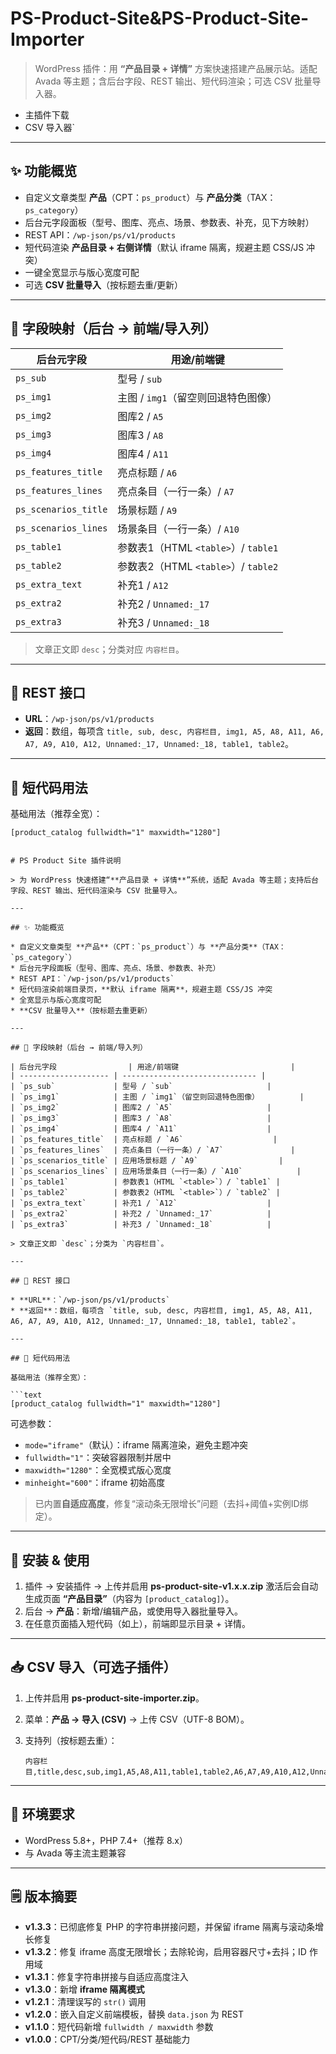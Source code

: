 # PS-Product-Site&PS-Product-Site-Importer


> WordPress 插件：用 **“产品目录 + 详情”** 方案快速搭建产品展示站。适配 Avada 等主题；含后台字段、REST 输出、短代码渲染；可选 CSV 批量导入器。

- 主插件下载 
- CSV 导入器`

---

## ✨ 功能概览
- 自定义文章类型 **产品**（CPT：`ps_product`）与 **产品分类**（TAX：`ps_category`）
- 后台元字段面板（型号、图库、亮点、场景、参数表、补充，见下方映射）
- REST API：`/wp-json/ps/v1/products`
- 短代码渲染 **产品目录 + 右侧详情**（默认 iframe 隔离，规避主题 CSS/JS 冲突）
- 一键全宽显示与版心宽度可配
- 可选 **CSV 批量导入**（按标题去重/更新）

---

## 🧩 字段映射（后台 → 前端/导入列）

| 后台元字段 | 用途/前端键 |
|---|---|
| `ps_sub` | 型号 / `sub` |
| `ps_img1` | 主图 / `img1`（留空则回退特色图像） |
| `ps_img2` | 图库2 / `A5` |
| `ps_img3` | 图库3 / `A8` |
| `ps_img4` | 图库4 / `A11` |
| `ps_features_title` | 亮点标题 / `A6` |
| `ps_features_lines` | 亮点条目（一行一条）/ `A7` |
| `ps_scenarios_title` | 场景标题 / `A9` |
| `ps_scenarios_lines` | 场景条目（一行一条）/ `A10` |
| `ps_table1` | 参数表1（HTML `<table>`）/ `table1` |
| `ps_table2` | 参数表2（HTML `<table>`）/ `table2` |
| `ps_extra_text` | 补充1 / `A12` |
| `ps_extra2` | 补充2 / `Unnamed:_17` |
| `ps_extra3` | 补充3 / `Unnamed:_18` |

> 文章正文即 `desc`；分类对应 `内容栏目`。

---

## 🔌 REST 接口
- **URL**：`/wp-json/ps/v1/products`
- **返回**：数组，每项含 `title, sub, desc, 内容栏目, img1, A5, A8, A11, A6, A7, A9, A10, A12, Unnamed:_17, Unnamed:_18, table1, table2`。

---

## 🧱 短代码用法

基础用法（推荐全宽）：
```text
[product_catalog fullwidth="1" maxwidth="1280"]


# PS Product Site 插件说明

> 为 WordPress 快速搭建“**产品目录 + 详情**”系统，适配 Avada 等主题；支持后台字段、REST 输出、短代码渲染与 CSV 批量导入。

---

## ✨ 功能概览

* 自定义文章类型 **产品**（CPT：`ps_product`）与 **产品分类**（TAX：`ps_category`）
* 后台元字段面板（型号、图库、亮点、场景、参数表、补充）
* REST API：`/wp-json/ps/v1/products`
* 短代码渲染前端目录页，**默认 iframe 隔离**，规避主题 CSS/JS 冲突
* 全宽显示与版心宽度可配
* **CSV 批量导入**（按标题去重更新）

---

## 🧩 字段映射（后台 → 前端/导入列）

| 后台元字段                | 用途/前端键                         |
| -------------------- | ------------------------------ |
| `ps_sub`             | 型号 / `sub`                     |
| `ps_img1`            | 主图 / `img1`（留空则回退特色图像）         |
| `ps_img2`            | 图库2 / `A5`                     |
| `ps_img3`            | 图库3 / `A8`                     |
| `ps_img4`            | 图库4 / `A11`                    |
| `ps_features_title`  | 亮点标题 / `A6`                    |
| `ps_features_lines`  | 亮点条目（一行一条）/ `A7`               |
| `ps_scenarios_title` | 应用场景标题 / `A9`                  |
| `ps_scenarios_lines` | 应用场景条目（一行一条）/ `A10`            |
| `ps_table1`          | 参数表1（HTML `<table>`）/ `table1` |
| `ps_table2`          | 参数表2（HTML `<table>`）/ `table2` |
| `ps_extra_text`      | 补充1 / `A12`                    |
| `ps_extra2`          | 补充2 / `Unnamed:_17`            |
| `ps_extra3`          | 补充3 / `Unnamed:_18`            |

> 文章正文即 `desc`；分类为 `内容栏目`。

---

## 🔌 REST 接口

* **URL**：`/wp-json/ps/v1/products`
* **返回**：数组，每项含 `title, sub, desc, 内容栏目, img1, A5, A8, A11, A6, A7, A9, A10, A12, Unnamed:_17, Unnamed:_18, table1, table2`。

---

## 🧱 短代码用法

基础用法（推荐全宽）：

```text
[product_catalog fullwidth="1" maxwidth="1280"]
```

可选参数：

* `mode="iframe"`（默认）：iframe 隔离渲染，避免主题冲突
* `fullwidth="1"`：突破容器限制并居中
* `maxwidth="1280"`：全宽模式版心宽度
* `minheight="600"`：iframe 初始高度

> 已内置**自适应高度**，修复“滚动条无限增长”问题（去抖+阈值+实例ID绑定）。

---

## 🚀 安装 & 使用

1. 插件 → 安装插件 → 上传并启用 **ps-product-site-v1.x.x.zip**
   激活后会自动生成页面 **“产品目录”**（内容为 `[product_catalog]`）。
2. 后台 → **产品**：新增/编辑产品，或使用导入器批量导入。
3. 在任意页面插入短代码（如上），前端即显示目录 + 详情。

---

## 📥 CSV 导入（可选子插件）

1. 上传并启用 **ps-product-site-importer.zip**。
2. 菜单：**产品 → 导入 (CSV)** → 上传 CSV（UTF-8 BOM）。
3. 支持列（按标题去重）：

   ```
   内容栏目,title,desc,sub,img1,A5,A8,A11,table1,table2,A6,A7,A9,A10,A12,Unnamed:_17,Unnamed:_18
   ```
---

## 📝 环境要求

* WordPress 5.8+，PHP 7.4+（推荐 8.x）
* 与 Avada 等主流主题兼容

---

## 🗒️ 版本摘要

* **v1.3.3**：已彻底修复 PHP 的字符串拼接问题，并保留 iframe 隔离与滚动条增长修复
* **v1.3.2**：修复 iframe 高度无限增长；去除轮询，启用容器尺寸+去抖；ID 作用域
* **v1.3.1**：修复字符串拼接与自适应高度注入
* **v1.3.0**：新增 **iframe 隔离模式**
* **v1.2.1**：清理误写的 `str()` 调用
* **v1.2.0**：嵌入自定义前端模板，替换 `data.json` 为 REST
* **v1.1.0**：短代码新增 `fullwidth / maxwidth` 参数
* **v1.0.0**：CPT/分类/短代码/REST 基础能力


